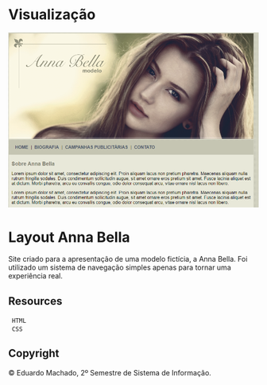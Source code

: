 
# Visualização
![image](https://github.com/DevShy/LayoutAnnaBella/blob/main/anabella.png)

# Layout Anna Bella

Site criado para a apresentação de uma modelo fictícia, a Anna Bella. Foi utilizado um sistema de navegação simples apenas para tornar uma experiência real. 

## Resources

<summary> <code> HTML </code> </summary>
<code> CSS </code>


</details>

  

</details>



## Copyright

© Eduardo Machado, 2º Semestre de Sistema de Informação.
